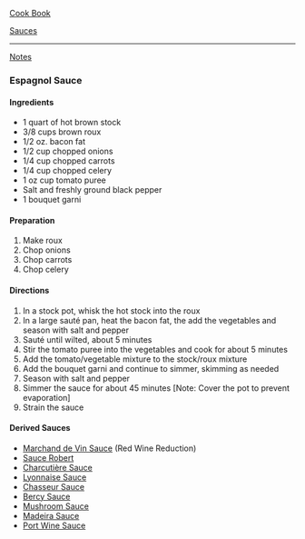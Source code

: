 [Cook Book](https://github.com/vmsmith/CookBook/blob/master/README.md)  

[Sauces](https://github.com/vmsmith/CookBook/blob/master/sauces.md)  

-----  

[Notes](https://github.com/vmsmith/CookBook/blob/master/notes.md)

### Espagnol Sauce  

#### Ingredients  

* 1 quart of hot brown stock   
* 3/8 cups brown roux   
* 1/2 oz. bacon fat   
* 1/2 cup chopped onions   
* 1/4 cup chopped carrots   
* 1/4 cup chopped celery   
* 1 oz cup tomato puree   
* Salt and freshly ground black pepper   
* 1 bouquet garni   

#### Preparation   

1. Make roux  
2. Chop onions  
3. Chop carrots  
4. Chop celery  

#### Directions  

1. In a stock pot, whisk the hot stock into the roux
2. In a large sauté pan, heat the bacon fat, the add the vegetables and season with salt and pepper
3. Sauté until wilted, about 5 minutes
4. Stir the tomato puree into the vegetables and cook for about 5 minutes
5. Add the tomato/vegetable mixture to the stock/roux mixture
6. Add the bouquet garni and continue to simmer, skimming as needed
7. Season with salt and pepper
8. Simmer the sauce for about 45 minutes [Note: Cover the pot to prevent evaporation]
9. Strain the sauce  

#### Derived Sauces  

* [Marchand de Vin Sauce](https://www.thespruceeats.com/marchand-de-vin-red-wine-sauce-996103) (Red Wine Reduction)   
* [Sauce Robert](https://www.thespruceeats.com/sauce-robert-recipe-996112)  
* [Charcutière Sauce](https://www.thespruceeats.com/charcutiere-sauce-recipe-996075)  
* [Lyonnaise Sauce](https://www.thespruceeats.com/lyonnaise-white-wine-onion-sauce-recipe-996100)  
* [Chasseur Sauce](https://www.thespruceeats.com/chasseur-sauce-recipe-996086)    
* [Bercy Sauce](https://www.thespruceeats.com/bercy-sauce-ii-996084)   
* [Mushroom Sauce](https://www.thespruceeats.com/classic-mushroom-sauce-recipe-996107)    
* [Madeira Sauce](https://www.thespruceeats.com/classic-madeira-sauce-996101)  
* [Port Wine Sauce](https://www.thespruceeats.com/port-wine-sauce-recipe-996109)  
